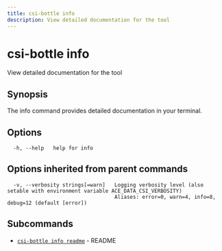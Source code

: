 ```yaml
---
title: csi-bottle info
description: View detailed documentation for the tool
---
```


<!--
This documentation is auto generated by a script.
Please do not edit this file directly.
-->

<!-- markdownlint-disable-next-line single-title -->
# csi-bottle info

View detailed documentation for the tool

## Synopsis

The info command provides detailed documentation in your terminal.

## Options

```plaintext
  -h, --help   help for info
```

## Options inherited from parent commands

```plaintext
  -v, --verbosity strings[=warn]   Logging verbosity level (also setable with environment variable ACE_DATA_CSI_VERBOSITY)
                                   Aliases: error=0, warn=4, info=8, debug=12 (default [error])
```

## Subcommands

- [`csi-bottle info readme`](readme.md) - README
